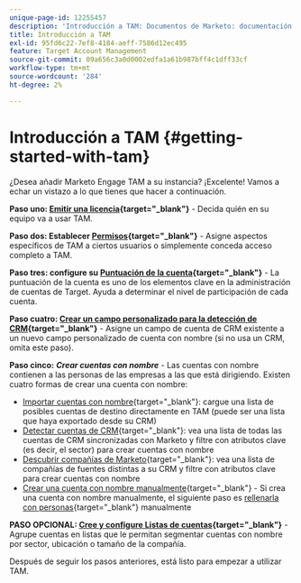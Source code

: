 ```yaml
---
unique-page-id: 12255457
description: 'Introducción a TAM: Documentos de Marketo: documentación del producto'
title: Introducción a TAM
exl-id: 95fd6c22-7ef8-4184-aeff-7586d12ec495
feature: Target Account Management
source-git-commit: 09a656c3a0d0002edfa1a61b987bff4c1dff33cf
workflow-type: tm+mt
source-wordcount: '284'
ht-degree: 2%

---
```


# Introducción a TAM {#getting-started-with-tam}

¿Desea añadir Marketo Engage TAM a su instancia? ¡Excelente! Vamos a echar un vistazo a lo que tienes que hacer a continuación.

**Paso uno: [Emitir una licencia](/help/marketo/product-docs/target-account-management/setup-tam/issue-a-license.md){target="_blank"}** - Decida quién en su equipo va a usar TAM.

**Paso dos: Establecer [Permisos](/help/marketo/product-docs/target-account-management/setup-tam/permissions.md){target="_blank"}** - Asigne aspectos específicos de TAM a ciertos usuarios o simplemente conceda acceso completo a TAM.

**Paso tres: configure su [Puntuación de la cuenta](/help/marketo/product-docs/target-account-management/setup-tam/account-score.md){target="_blank"}** - La puntuación de la cuenta es uno de los elementos clave en la administración de cuentas de Target. Ayuda a determinar el nivel de participación de cada cuenta.

**Paso cuatro: [Crear un campo personalizado para la detección de CRM](/help/marketo/product-docs/target-account-management/setup-tam/create-a-custom-field-for-crm-discovery.md){target="_blank"}** - Asigne un campo de cuenta de CRM existente a un nuevo campo personalizado de cuenta con nombre (si no usa un CRM, omita este paso).

**Paso cinco:** **_Crear cuentas con nombre_** - Las cuentas con nombre contienen a las personas de las empresas a las que está dirigiendo. Existen cuatro formas de crear una cuenta con nombre:

* [Importar cuentas con nombre](/help/marketo/product-docs/target-account-management/target/named-accounts/import-named-accounts.md){target="_blank"}: cargue una lista de posibles cuentas de destino directamente en TAM (puede ser una lista que haya exportado desde su CRM)
* [Detectar cuentas de CRM](/help/marketo/product-docs/target-account-management/target/named-accounts/discover-accounts.md#discover-crm-accounts){target="_blank"}: vea una lista de todas las cuentas de CRM sincronizadas con Marketo y filtre con atributos clave (es decir, el sector) para crear cuentas con nombre
* [Descubrir compañías de Marketo](/help/marketo/product-docs/target-account-management/target/named-accounts/discover-accounts.md#discover-marketo-companies){target="_blank"}: vea una lista de compañías de fuentes distintas a su CRM y filtre con atributos clave para crear cuentas con nombre
* [Crear una cuenta con nombre manualmente](/help/marketo/product-docs/target-account-management/target/named-accounts/create-a-named-account.md){target="_blank"} - Si crea una cuenta con nombre manualmente, el siguiente paso es [rellenarla con personas](/help/marketo/product-docs/target-account-management/target/named-accounts/add-people-to-a-named-account.md){target="_blank"} manualmente

**PASO OPCIONAL: [Cree y configure Listas de cuentas](/help/marketo/product-docs/target-account-management/target/account-lists.md#create-a-new-account-list){target="_blank"}** - Agrupe cuentas en listas que le permitan segmentar cuentas con nombre por sector, ubicación o tamaño de la compañía.

Después de seguir los pasos anteriores, está listo para empezar a utilizar TAM.
